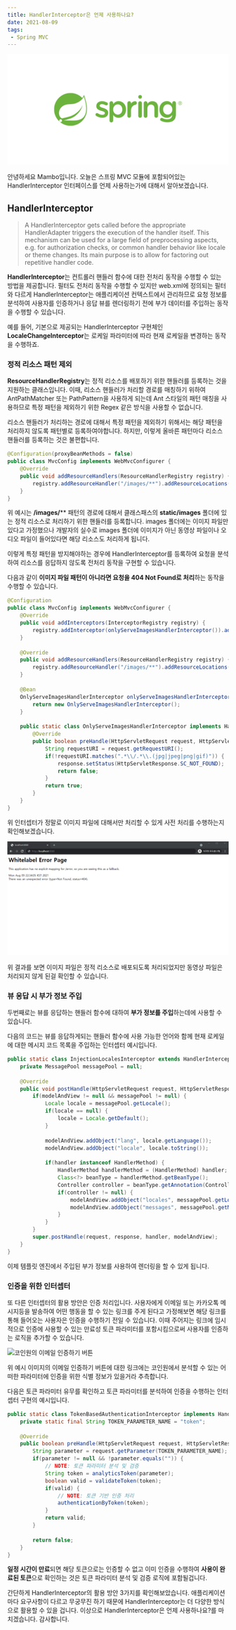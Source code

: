 ```yaml
---
title: HandlerInterceptor은 언제 사용하나요?
date: 2021-08-09
tags:
 - Spring MVC
---
```


![](../images/logo/spring.png#compact)

안녕하세요 Mambo입니다. 오늘은 스프링 MVC 모듈에 포함되어있는 HandlerInterceptor 인터페이스를 언제 사용하는가에 대해서 알아보겠습니다.

## HandlerInterceptor
> A HandlerInterceptor gets called before the appropriate HandlerAdapter triggers the execution of the handler itself. This mechanism can be used for a large field of preprocessing aspects, e.g. for authorization checks, or common handler behavior like locale or theme changes. Its main purpose is to allow for factoring out repetitive handler code.

**HandlerInterceptor**는 컨트롤러 핸들러 함수에 대한 전처리 동작을 수행할 수 있는 방법을 제공합니다. 필터도 전처리 동작을 수행할 수 있지만 web.xml에 정의되는 필터와 다르게 HandlerInterceptor는 애플리케이션 컨텍스트에서 관리하므로 요청 정보를 분석하여 사용자를 인증하거나 응답 뷰를 렌더링하기 전에 부가 데이터를 주입하는 동작을 수행할 수 있습니다.

예를 들어, 기본으로 제공되는 HandlerInterceptor 구현체인 **LocaleChangeInterceptor**는 로케일 파라미터에 따라 현재 로케일을 변경하는 동작을 수행하죠.

### 정적 리소스 패턴 제외
**ResourceHandlerRegistry**는 정적 리소스를 배포하기 위한 핸들러를 등록하는 것을 지원하는 클래스입니다. 이때, 리소스 핸들러가 처리할 경로를 매칭하기 위하여 AntPathMatcher 또는 PathPattern을 사용하게 되는데 Ant 스타일의 패턴 매칭을 사용하므로 특정 패턴을 제외하기 위한 Regex 같은 방식을 사용할 수 없습니다. 

리소스 핸들러가 처리하는 경로에 대해서 특정 패턴을 제외하기 위해서는 해당 패턴을 처리하지 않도록 패턴별로 등록하여야합니다. 하지만, 이렇게 올바른 패턴마다 리소스 핸들러를 등록하는 것은 불편합니다.

```java ResourceHandlerRegistry
@Configuration(proxyBeanMethods = false)
public class MvcConfig implements WebMvcConfigurer {
    @Override
    public void addResourceHandlers(ResourceHandlerRegistry registry) {
        registry.addResourceHandler("/images/**").addResourceLocations("classpath:/static/images/");
    }
}
```

위 예시는 **/images/**** 패턴의 경로에 대해서 클래스패스의 **static/images** 폴더에 있는 정적 리소스로 처리하기 위한 핸들러를 등록합니다. images 폴더에는 이미지 파일만 있다고 가정했으나 개발자의 실수로 images 폴더에 이미지가 아닌 동영상 파일이나 오디오 파일이 들어있다면 해당 리소스도 처리하게 됩니다.

이렇게 특정 패턴을 방지해야하는 경우에 HandlerInterceptor를 등록하여 요청을 분석하여 리소스를 응답하지 않도록 전처리 동작을 구현할 수 있습니다.

다음과 같이 **이미지 파일 패턴이 아니라면 요청을 404 Not Found로 처리**하는 동작을 수행할 수 있습니다.

```java
@Configuration
public class MvcConfig implements WebMvcConfigurer {
    @Override
    public void addInterceptors(InterceptorRegistry registry) {
        registry.addInterceptor(onlyServeImagesHandlerInterceptor()).addPathPatterns("/images/**");
    }

    @Override
    public void addResourceHandlers(ResourceHandlerRegistry registry) {
        registry.addResourceHandler("/images/**").addResourceLocations("classpath:/static/images/");
    }

    @Bean
    OnlyServeImagesHandlerInterceptor onlyServeImagesHandlerInterceptor() {
        return new OnlyServeImagesHandlerInterceptor();
    }

    public static class OnlyServeImagesHandlerInterceptor implements HandlerInterceptor {
        @Override
        public boolean preHandle(HttpServletRequest request, HttpServletResponse response, Object handler) throws Exception {
            String requestURI = request.getRequestURI();
            if(!requestURI.matches(".*\\/.*\\.(jpg|jpeg|png|gif)")) {
                response.setStatus(HttpServletResponse.SC_NOT_FOUND);
                return false;
            }
            return true;
        }
    }
}
```

위 인터셉터가 정말로 이미지 파일에 대해서만 처리할 수 있게 사전 처리를 수행하는지 확인해보겠습니다.

![](../images/posts/handler-interceptor-01.gif)

위 결과를 보면 이미지 파일은 정적 리소스로 배포되도록 처리되었지만 동영상 파일은 처리되지 않게 된걸 확인할 수 있습니다. 

### 뷰 응답 시 부가 정보 주입 
두번째로는 뷰를 응답하는 핸들러 함수에 대하여 **부가 정보를 주입**하는데에 사용할 수 있습니다. 

다음의 코드는 뷰를 응답하게되는 핸들러 함수에 사용 가능한 언어와 함께 현재 로케일에 대한 메시지 코드 목록을 주입하는 인터셉터 예시입니다.

```java InjectionLocalesInterceptor
public static class InjectionLocalesInterceptor extends HandlerInterceptorAdapter {
    private MessagePool messagePool = null;

    @Override
    public void postHandle(HttpServletRequest request, HttpServletResponse response, Object handler, ModelAndView modelAndView) throws Exception {
        if(modelAndView != null && messagePool != null) {
            Locale locale = messagePool.getLocale();
            if(locale == null) {
                locale = Locale.getDefault();
            }

            modelAndView.addObject("lang", locale.getLanguage());
            modelAndView.addObject("locale", locale.toString());

            if(handler instanceof HandlerMethod) {
                HandlerMethod handlerMethod = (HandlerMethod) handler;
                Class<?> beanType = handlerMethod.getBeanType();
                Controller controller = beanType.getAnnotation(Controller.class);
                if(controller != null) {
                    modelAndView.addObject("locales", messagePool.getLocales());
                    modelAndView.addObject("messages", messagePool.getMessagesInJson().toString());
                }
            }
        }
        super.postHandle(request, response, handler, modelAndView);
    }
}
```

이제 템플릿 엔진에서 주입된 부가 정보를 사용하여 렌더링을 할 수 있게 됩니다.

### 인증을 위한 인터셉터
또 다른 인터셉터의 활용 방안은 인증 처리입니다. 사용자에게 이메일 또는 카카오톡 메시지등을 발송하여 어떤 행동을 할 수 있는 링크를 주게 된다고 가정해보면 해당 링크를 통해 들어오는 사용자은 인증을 수행하기 전일 수 있습니다. 이때 주어지는 링크에 임시적으로 인증에 사용할 수 있는 만료성 토큰 파라미터를 포함시킴으로써 사용자를 인증하는 로직을 추가할 수 있습니다.

![코인원의 이메일 인증하기 버튼](https://s3.amazonaws.com/cdn.freshdesk.com/data/helpdesk/attachments/production/31015797034/original/89mawYXJeO_K082-5HF52bd73j_SN60nLQ.png)

위 예시 이미지의 이메일 인증하기 버튼에 대한 링크에는 코인원에서 분석할 수 있는 어떠한 파라미터에 인증을 위한 식별 정보가 있을거라 추측합니다.

다음은 토큰 파라미터 유무를 확인하고 토큰 파라미터를 분석하여 인증을 수행하는 인터셉터 구현의 예시입니다.

```java TokenBasedAuthenticationInterceptor
public static class TokenBasedAuthenticationInterceptor implements HandlerInterceptor {
    private static final String TOKEN_PARAMETER_NAME = "token";

    @Override
    public boolean preHandle(HttpServletRequest request, HttpServletResponse response, Object handler) throws Exception {
        String parameter = request.getParameter(TOKEN_PARAMETER_NAME);
        if(parameter != null && !parameter.equals("")) {
            // NOTE: 토큰 파라미터 분석 및 검증
            String token = analyticsToken(parameter);
            boolean valid = validateToken(token);
            if(valid) {
                // NOTE: 토큰 기반 인증 처리
                authenticationByToken(token);
            }
            return valid;
        }

        return false;
    }
}
```

**일정 시간이 만료**되면 해당 토큰으로는 인증할 수 없고 이미 인증을 수행하여 **사용이 완료된 토큰**으로 확인하는 것은 토큰 파라미터 분석 및 검증 로직에 포함될겁니다.

간단하게 HandlerInterceptor의 활용 방안 3가지를 확인해보았습니다. 애플리케이션 마다 요구사항이 다르고 무궁무진 하기 때문에 HandlerInterceptor는 더 다양한 방식으로 활용할 수 있을 겁니다. 이상으로 HandlerInterceptor은 언제 사용하나요?를 마치겠습니다. 감사합니다.